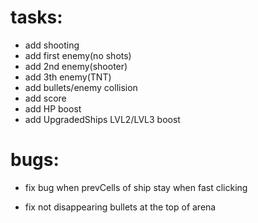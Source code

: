 # tasks:
- add shooting
- add first enemy(no shots)
- add 2nd enemy(shooter)
- add 3th enemy(TNT)
- add bullets/enemy collision
- add score
- add HP boost
- add UpgradedShips LVL2/LVL3 boost

# bugs:
- fix bug when prevCells of ship stay when fast clicking
+ fix not disappearing bullets at the top of arena 